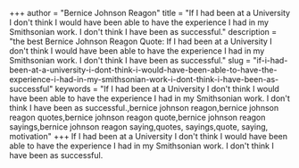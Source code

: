 +++
author = "Bernice Johnson Reagon"
title = "If I had been at a University I don't think I would have been able to have the experience I had in my Smithsonian work. I don't think I have been as successful."
description = "the best Bernice Johnson Reagon Quote: If I had been at a University I don't think I would have been able to have the experience I had in my Smithsonian work. I don't think I have been as successful."
slug = "if-i-had-been-at-a-university-i-dont-think-i-would-have-been-able-to-have-the-experience-i-had-in-my-smithsonian-work-i-dont-think-i-have-been-as-successful"
keywords = "If I had been at a University I don't think I would have been able to have the experience I had in my Smithsonian work. I don't think I have been as successful.,bernice johnson reagon,bernice johnson reagon quotes,bernice johnson reagon quote,bernice johnson reagon sayings,bernice johnson reagon saying,quotes, sayings,quote, saying, motivation"
+++
If I had been at a University I don't think I would have been able to have the experience I had in my Smithsonian work. I don't think I have been as successful.
